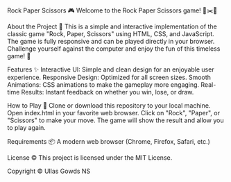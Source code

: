 Rock Paper Scissors 🎮
Welcome to the Rock Paper Scissors game! 🤘✂️📄

About the Project 📜
This is a simple and interactive implementation of the classic game "Rock, Paper, Scissors" using HTML, CSS, and JavaScript. The game is fully responsive and can be played directly in your browser. Challenge yourself against the computer and enjoy the fun of this timeless game! 🎉

Features ✨
Interactive UI: Simple and clean design for an enjoyable user experience.
Responsive Design: Optimized for all screen sizes.
Smooth Animations: CSS animations to make the gameplay more engaging.
Real-time Results: Instant feedback on whether you win, lose, or draw.

How to Play 🎯
Clone or download this repository to your local machine.
Open index.html in your favorite web browser.
Click on "Rock", "Paper", or "Scissors" to make your move.
The game will show the result and allow you to play again.

Requirements 📦
A modern web browser (Chrome, Firefox, Safari, etc.)

License ©️
This project is licensed under the MIT License.

Copyright © Ullas Gowds NS
